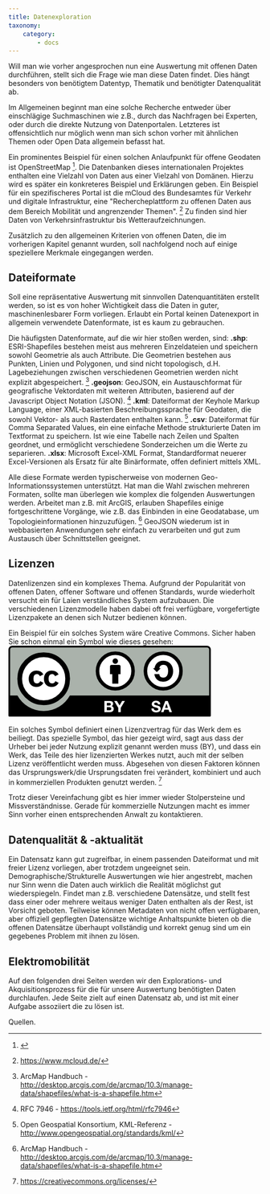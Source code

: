 ```yaml
---
title: Datenexploration
taxonomy:
    category:
        - docs
---
```


Will man wie vorher angesprochen nun eine Auswertung mit offenen Daten durchführen, stellt sich die Frage wie man diese Daten findet. Dies hängt besonders von benötigtem Datentyp, Thematik und benötigter Datenqualität ab.

Im Allgemeinen beginnt man eine solche Recherche entweder über einschlägige Suchmaschinen wie z.B., durch das Nachfragen bei Experten, oder durch die direkte Nutzung von Datenportalen. Letzteres ist offensichtlich nur möglich wenn man sich schon vorher mit ähnlichen Themen oder Open Data allgemein befasst hat.

Ein prominentes Beispiel für einen solchen Anlaufpunkt für offene Geodaten ist OpenStreetMap [^1]. Die Datenbanken dieses internationalen Projektes enthalten eine Vielzahl von Daten aus einer Vielzahl von Domänen. Hierzu wird es später ein konkreteres Beispiel und Erklärungen geben. Ein Beispiel für ein spezifischeres Portal ist die mCloud des Bundesamtes für Verkehr und digitale Infrastruktur, eine "Rechercheplattform zu offenen Daten aus dem Bereich Mobilität und angrenzender Themen". [^2] Zu finden sind hier Daten von Verkehrsinfrastruktur bis Wetteraufzeichnungen.

Zusätzlich zu den allgemeinen Kriterien von offenen Daten, die im vorherigen Kapitel genannt wurden, soll nachfolgend noch auf einige speziellere Merkmale eingegangen werden.

## Dateiformate
Soll eine repräsentative Auswertung mit sinnvollen Datenquantitäten erstellt werden, so ist es von hoher Wichtigkeit dass die Daten in guter, maschinenlesbarer Form vorliegen. Erlaubt ein Portal keinen Datenexport in allgemein verwendete Datenformate, ist es kaum zu gebrauchen.

Die häufigsten Datenformate, auf die wir hier stoßen werden, sind:
**.shp**: ESRI-Shapefiles bestehen meist aus mehreren Einzeldateien und speichern sowohl Geometrie als auch Attribute. Die Geometrien bestehen aus Punkten, Linien und Polygonen, und sind nicht topologisch, d.H. Lagebeziehungen zwischen verschiedenen Geometrien werden nicht explizit abgespeichert. [^3]
**.geojson**: GeoJSON, ein Austauschformat für geografische Vektordaten mit weiteren Attributen, basierend auf der Javascript Object Notation (JSON). [^4]
**.kml**: Dateiformat der Keyhole Markup Language, einer XML-basierten Beschreibungssprache für Geodaten, die sowohl Vektor- als auch Rasterdaten enthalten kann. [^5]
**.csv**: Dateiformat für Comma Separated Values, ein eine einfache Methode strukturierte Daten im Textformat zu speichern. Ist wie eine Tabelle nach Zeilen und Spalten geordnet, und ermöglicht verschiedene Sonderzeichen um die Werte zu separieren.
**.xlsx**: Microsoft Excel-XML Format, Standardformat neuerer Excel-Versionen als Ersatz für alte Binärformate, offen definiert mittels XML.

Alle diese Formate werden typischerweise von modernen Geo-Informationssystemen unterstützt. Hat man die Wahl zwischen mehreren Formaten, sollte man überlegen wie komplex die folgenden Auswertungen werden. Arbeitet man z.B. mit ArcGIS, erlauben Shapefiles einige fortgeschrittene Vorgänge, wie z.B. das Einbinden in eine Geodatabase, um Topologieinformationen hinzuzufügen. [^3] GeoJSON wiederum ist in webbasierten Anwendungen sehr einfach zu verarbeiten und gut zum Austausch über Schnittstellen geeignet.

## Lizenzen
Datenlizenzen sind ein komplexes Thema. Aufgrund der Popularität von offenen Daten, offener Software und offenen Standards, wurde wiederholt versucht ein für Laien verständliches System aufzubauen. Die verschiedenen Lizenzmodelle haben dabei oft frei verfügbare, vorgefertigte Lizenzpakete an denen sich Nutzer bedienen können.

Ein Beispiel für ein solches System wäre Creative Commons. Sicher haben Sie schon einmal ein Symbol wie dieses gesehen:
![](cc-by-sa.png)

Ein solches Symbol definiert einen Lizenzvertrag für das Werk dem es beiliegt. Das spezielle Symbol, das hier gezeigt wird, sagt aus dass der Urheber bei jeder Nutzung explizit genannt werden muss (BY), und dass ein Werk, das Teile des hier lizenzierten Werkes nutzt, auch mit der selben Lizenz veröffentlicht werden muss. Abgesehen von diesen Faktoren können das Ursprungswerk/die Ursprungsdaten frei verändert, kombiniert und auch in kommerziellen Produkten genutzt werden. [^6]

Trotz dieser Vereinfachung gibt es hier immer wieder Stolpersteine und Missverständnisse. Gerade für kommerzielle Nutzungen macht es immer Sinn vorher einen entsprechenden Anwalt zu kontaktieren.

## Datenqualität & -aktualität
Ein Datensatz kann gut zugreifbar, in einem passenden Dateiformat und mit freier Lizenz vorliegen, aber trotzdem ungeeignet sein. Demographische/Strukturelle Auswertungen wie hier angestrebt, machen nur Sinn wenn die Daten auch wirklich die Realität möglichst gut wiederspiegeln. Findet man z.B. verschiedene Datensätze, und stellt fest dass einer oder mehrere weitaus weniger Daten enthalten als der Rest, ist Vorsicht geboten. Teilweise können Metadaten von nicht offen verfügbaren, aber offiziell gepflegten Datensätze wichtige Anhaltspunkte bieten ob die offenen Datensätze überhaupt vollständig und korrekt genug sind um ein gegebenes Problem mit ihnen zu lösen.

## Elektromobilität
Auf den folgenden drei Seiten werden wir den Explorations- und Akquisitionsprozess für die für unsere Auswertung benötigten Daten durchlaufen. Jede Seite zielt auf einen Datensatz ab, und ist mit einer Aufgabe assoziiert die zu lösen ist.

Quellen.
[^1]: [](https://www.openstreetmap.org)
[^2]: https://www.mcloud.de/ 
[^3]: ArcMap Handbuch - http://desktop.arcgis.com/de/arcmap/10.3/manage-data/shapefiles/what-is-a-shapefile.htm 
[^4]: RFC 7946 - https://tools.ietf.org/html/rfc7946 
[^5]: Open Geospatial Konsortium, KML-Referenz - http://www.opengeospatial.org/standards/kml/ 
[^6]: https://creativecommons.org/licenses/